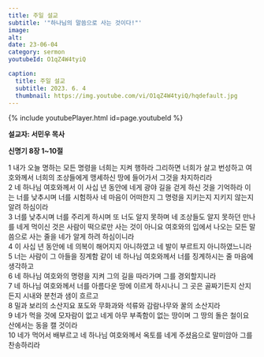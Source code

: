 ```yaml
---
title: 주일 설교
subtitle: '"하나님의 말씀으로 사는 것이다!"'
image: 
alt:
date: 23-06-04
category: sermon
youtubeId: O1qZ4W4tyiQ

caption:
  title: 주일 설교
  subtitle: 2023. 6. 4
  thumbnail: https://img.youtube.com/vi/O1qZ4W4tyiQ/hqdefault.jpg
---
```

{% include youtubePlayer.html id=page.youtubeId %}

**설교자: 서민우 목사**

**신명기 8장 1~10절**
<div class="bible-text overflow-auto">
1 내가 오늘 명하는 모든 명령을 너희는 지켜 행하라 그리하면 너희가 살고 번성하고 여호와께서 너희의 조상들에게 맹세하신 땅에 들어가서 그것을 차지하리라<br>
2 네 하나님 여호와께서 이 사십 년 동안에 네게 광야 길을 걷게 하신 것을 기억하라 이는 너를 낮추시며 너를 시험하사 네 마음이 어떠한지 그 명령을 지키는지 지키지 않는지 알려 하심이라<br>
3 너를 낮추시며 너를 주리게 하시며 또 너도 알지 못하며 네 조상들도 알지 못하던 만나를 네게 먹이신 것은 사람이 떡으로만 사는 것이 아니요 여호와의 입에서 나오는 모든 말씀으로 사는 줄을 네가 알게 하려 하심이니라<br>
4 이 사십 년 동안에 네 의복이 해어지지 아니하였고 네 발이 부르트지 아니하였느니라<br>
5 너는 사람이 그 아들을 징계함 같이 네 하나님 여호와께서 너를 징계하시는 줄 마음에 생각하고<br>
6 네 하나님 여호와의 명령을 지켜 그의 길을 따라가며 그를 경외할지니라<br>
7 네 하나님 여호와께서 너를 아름다운 땅에 이르게 하시나니 그 곳은 골짜기든지 산지든지 시내와 분천과 샘이 흐르고<br>
8 밀과 보리의 소산지요 포도와 무화과와 석류와 감람나무와 꿀의 소산지라<br>
9 네가 먹을 것에 모자람이 없고 네게 아무 부족함이 없는 땅이며 그 땅의 돌은 철이요 산에서는 동을 캘 것이라<br>
10 네가 먹어서 배부르고 네 하나님 여호와께서 옥토를 네게 주셨음으로 말미암아 그를 찬송하리라<br>
</div>
